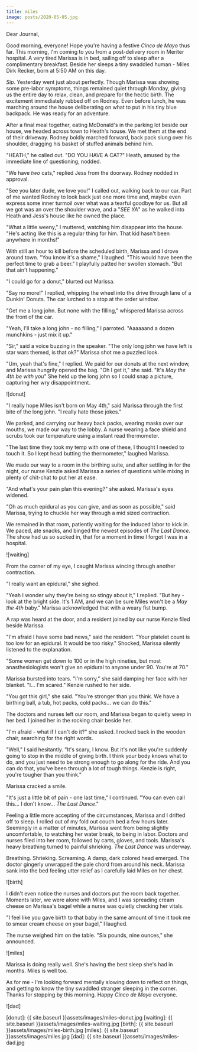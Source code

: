```yaml
---
title: miles
image: posts/2020-05-05.jpg
---
```


Dear Journal,

Good morning, everyone!  Hope you're having a festive _Cinco de Mayo_
thus far.  This morning, I'm coming to you from a post-delivery room
in Meriter hospital.  A very tired Marissa is in bed, sailing off to
sleep after a complimentary breakfast.  Beside her sleeps a tiny
swaddled human - Miles Dirk Recker, born at 5:50 AM on this day.

_Sip_.  Yesterday went just about perfectly.  Though Marissa was
showing some pre-labor symptoms, things remained quiet through Monday,
giving us the entire day to relax, clean, and prepare for the hectic
birth.  The excitement immediately rubbed off on Rodney.  Even before
lunch, he was marching around the house deliberating on what to put in
his tiny blue backpack.  He was ready for an adventure.

After a final meal together, eating McDonald's in the parking lot
beside our house, we headed across town to Heath's house.  We met them
at the end of their driveway.  Rodney boldly marched forward, back
pack slung over his shoulder, dragging his basket of stuffed animals
behind him.

"HEATH," he called out.  "DO YOU HAVE A CAT?"  Heath, amused by the
immediate line of questioning, nodded.

"We have _two_ cats," replied Jess from the doorway.  Rodney nodded in
approval.

"See you later dude, we love you!" I called out, walking back to our
car.  Part of me wanted Rodney to look back just one more time and,
maybe even express some inner turmoil over what was a tearful goodbye
for us.  But all we got was an over the shoulder wave, and a "_SEE
YA_" as he walked into Heath and Jess's house like he owned the place.

"What a little weeny," I muttered, watching him disappear into the
house.  "He's acting like this is a regular thing for him.  That kid
hasn't been anywhere in months!"

With still an hour to kill before the scheduled birth, Marissa and I
drove around town.  "You know it's a shame," I laughed.  "This would
have been the perfect time to grab a beer."  I playfully patted her
swollen stomach.  "But that ain't happening."

"I could go for a donut," blurted out Marissa.

"Say no more!" I replied, whipping the wheel into the drive through
lane of a Dunkin' Donuts.  The car lurched to a stop at the order
window.

"Get me a long john.  But none with the filling," whispered Marissa
across the front of the car.

"Yeah, I'll take a long john - no filling," I parroted.  "Aaaaaand a
dozen munchkins - just mix it up."

"Sir," said a voice buzzing in the speaker.  "The only long john we
have left is star wars themed, is that ok?"  Marissa shot me a puzzled
look.

"Um, yeah that's fine," I replied.  We paid for our donuts at the next
window, and Marissa hungrily opened the bag.  "Oh I get it," she said.
"It's _May the 4th be with you_" She held up the long john so I could
snap a picture, capturing her wry disappointment.

![donut]

"I really hope Miles isn't born on May 4th," said Marissa through the
first bite of the long john.  "I really hate those jokes."

We parked, and carrying our heavy back packs, wearing masks over our
mouths, we made our way to the lobby.  A nurse wearing a face shield
and scrubs took our temperature using a instant read thermometer.

"The last time they took my temp with one of these, I thought I needed
to touch it.  So I kept head butting the thermometer," laughed
Marissa.

We made our way to a room in the birthing suite, and after settling
in for the night, our nurse Kenzie asked Marissa a series of questions
while mixing in plenty of chit-chat to put her at ease.

"And what's your pain plan this evening?" she asked.  Marissa's eyes
widened.

"Oh as much epidural as you can give, and as soon as possible," said
Marissa, trying to chuckle her way through a mid sized contraction.

We remained in that room, patiently waiting for the induced labor to
kick in.  We paced, ate snacks, and binged the newest episodes of _The
Last Dance_.  The show had us so sucked in, that for a moment in time
I forgot I was in a hospital.

![waiting]

From the corner of my eye, I caught Marissa wincing through another
contraction.

"I really want an epidural," she sighed.

"Yeah I wonder why they're being so stingy about it," I replied.  "But
hey - look at the bright side.  It's 1 AM, and we can be sure Miles
won't be a _May the 4th_ baby."  Marissa acknowledged that with a
weary fist bump.

A rap was heard at the door, and a resident joined by our nurse Kenzie
filed beside Marissa.

"I'm afraid I have some bad news," said the resident.  "Your platelet
count is too low for an epidural.  It would be too risky."  Shocked,
Marissa silently listened to the explanation.

"Some women get down to 100 or in the high nineties, but most
anasthesiologists won't give an epidural to anyone under 90.  You're
at 70."

Marissa bursted into tears.  "I'm sorry," she said damping her face
with her blanket.  "I... I'm scared."  Kenzie rushed to her side.

"You got this girl," she said.  "You're stronger than you think.  We
have a birthing ball, a tub, hot packs, cold packs... we can do this."

The doctors and nurses left our room, and Marissa began to quietly
weep in her bed.  I joined her in the rocking chair beside her.

"I'm afraid - what if I can't do it?" she asked.  I rocked back in the
wooden chair, searching for the right words.

"Well," I said hesitantly.  "It's scary, I know.  But it's not like
you're suddenly going to stop in the middle of giving birth.  I think
your body knows what to do, and you just need to be strong enough to
go along for the ride.  And you can do that, you've been through a lot
of tough things.  Kenzie is right, you're tougher than you think."

Marissa cracked a smile.

"It's just a little bit of pain - one last time," I continued.  "You
can even call this... I don't know... _The Last Dance_."

Feeling a little more accepting of the circumstances, Marissa and I
drifted off to sleep.  I rolled out of my fold out couch bed a few
hours later.  Seemingly in a matter of minutes, Marissa went from
being slightly uncomfortable, to watching her water break, to being in
labor.  Doctors and nurses filed into her room, followed by carts,
gloves, and tools.  Marissa's heavy breathing turned to painful
shrieking.  _The Last Dance_ was underway.

Breathing. Shrieking.  Screaming.  A damp, dark colored head emerged.
The doctor gingerly unwrapped the pale chord from around his neck.
Marissa sank into the bed feeling utter relief as I carefully laid
Miles on her chest.

![birth]

I didn't even notice the nurses and doctors put the room back
together.  Moments later, we were alone with Miles, and I was
spreading cream cheese on Marissa's bagel while a nurse was quietly
checking her vitals.

"I feel like you gave birth to that baby in the same amount of time it
took me to smear cream cheese on your bagel," I laughed.

The nurse weighed him on the table.  "Six pounds, nine ounces," she
announced.

![miles]

Marissa is doing really well.  She's having the best sleep she's had
in months.  Miles is well too.

As for me - I'm looking forward mentally slowing down to reflect on
things, and getting to know the tiny swaddled stranger sleeping in the
corner.  Thanks for stopping by this morning.  Happy _Cinco de Mayo_
everyone.

![dad]

[donut]: {{ site.baseurl }}assets/images/miles-donut.jpg
[waiting]: {{ site.baseurl }}assets/images/miles-waiting.jpg
[birth]: {{ site.baseurl }}assets/images/miles-birth.jpg
[miles]: {{ site.baseurl }}assets/images/miles.jpg
[dad]: {{ site.baseurl }}assets/images/miles-dad.jpg
